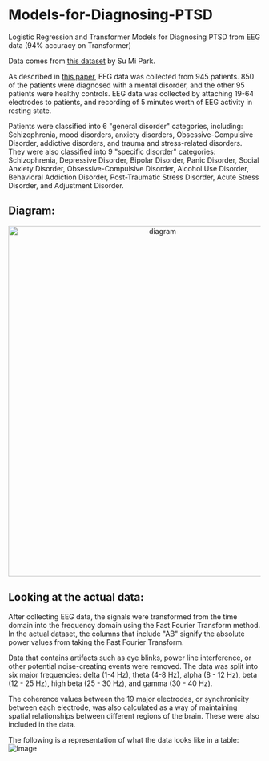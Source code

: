# Models-for-Diagnosing-PTSD
Logistic Regression and Transformer Models for Diagnosing PTSD from EEG data (94% accuracy on Transformer)

Data comes from [this dataset](https://osf.io/8bsvr/) by Su Mi Park.

As described in [this paper](https://www.frontiersin.org/journals/psychiatry/articles/10.3389/fpsyt.2021.707581/full), EEG data was collected from 945 patients. 850 of the patients were diagnosed with a mental disorder, and the other 95 patients were healthy controls. EEG data was collected by attaching 19-64 electrodes to patients, and recording of 5 minutes worth of EEG activity in resting state.

Patients were classified into 6 "general disorder" categories, including: Schizophrenia, mood disorders, anxiety disorders, Obsessive-Compulsive Disorder, addictive disorders, and trauma and stress-related disorders. They were also classified into 9 "specific disorder" categories: Schizophrenia, Depressive Disorder, Bipolar Disorder, Panic Disorder, Social Anxiety Disorder, Obsessive-Compulsive Disorder, Alcohol Use Disorder, Behavioral Addiction Disorder, Post-Traumatic Stress Disorder, Acute Stress Disorder, and Adjustment Disorder. 

<h2>
  Diagram:
</h2>

<div align="center">
  <img src="https://macithemoose.github.io/Models-for-Diagnosing-PTSD/Figures_and_Images/conceptMap.svg" alt="diagram" width=600 height=700>
</div>

<h2>
  Looking at the actual data:
</h2>

After collecting EEG data, the signals were transformed from the time domain into the frequency domain using the Fast Fourier Transform method. In the actual dataset, the columns that include "AB" signify the absolute power values from taking the Fast Fourier Transform.

Data that contains artifacts such as eye blinks, power line interference, or other potential noise-creating events were removed. The data was split into six major frequencies: delta (1-4 Hz), theta (4-8 Hz), alpha (8 - 12 Hz), beta (12 - 25 Hz), high beta (25 - 30 Hz), and gamma (30 - 40 Hz).

The coherence values between the 19 major electrodes, or synchronicity between each electrode, was also calculated as a way of maintaining spatial relationships between different regions of the brain. These were also included in the data.

The following is a representation of what the data looks like in a table:
![Image](https://macithemoose.github.io/Models-for-Diagnosing-PTSD/Figures_and_Images/eeg_data_table.png)


